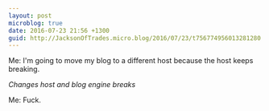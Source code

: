 ```yaml
---
layout: post
microblog: true
date: 2016-07-23 21:56 +1300
guid: http://JacksonOfTrades.micro.blog/2016/07/23/t756774956013281280.html
---
```

Me: I'm going to move my blog to a different host because the host keeps breaking.

*Changes host and blog engine breaks*

Me: Fuck.
